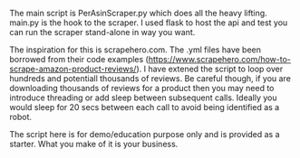 The main script is PerAsinScraper.py which does all the heavy lifting. main.py is the hook to the scraper. I used flask to host the api and test you can run the scraper stand-alone in way you want.

The inspiration for this is scrapehero.com. The .yml files have been borrowed from their code examples (https://www.scrapehero.com/how-to-scrape-amazon-product-reviews/). I have extened the script to loop over hundreds and potentiall thousands of reviews. Be careful though, if you are downloading thousands of reviews for a product then you may need to introduce threading or add sleep between subsequent calls. Ideally you would sleep for 20 secs between each call to avoid being identified as a robot.

The script here is for demo/education purpose only and is provided as a starter. What you make of it is your business.